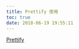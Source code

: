 ```yaml
---
title: Prettify 使用
toc: true
date: 2018-06-19 19:55:11
---
```

[Prettify](https://wet-boew.github.io/v4.0-ci/demos/prettify/prettify-en.html)